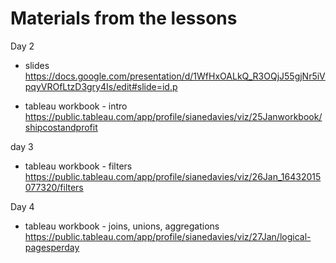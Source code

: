 

# Materials from the lessons 

Day 2 
- slides https://docs.google.com/presentation/d/1WfHxOALkQ_R3OQjJ55gjNr5iVpqyVROfLtzD3gry4Is/edit#slide=id.p
     
- tableau workbook - intro https://public.tableau.com/app/profile/sianedavies/viz/25Janworkbook/shipcostandprofit


day 3 
- tableau workbook - filters https://public.tableau.com/app/profile/sianedavies/viz/26Jan_16432015077320/filters

Day 4 
- tableau workbook - joins, unions, aggregations https://public.tableau.com/app/profile/sianedavies/viz/27Jan/logical-pagesperday
